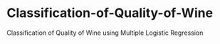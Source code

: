# Classification-of-Quality-of-Wine
Classification of Quality of Wine using Multiple Logistic Regression
